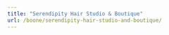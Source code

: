 ```yaml
---
title: "Serendipity Hair Studio & Boutique"
url: /boone/serendipity-hair-studio-and-boutique/
---
```

